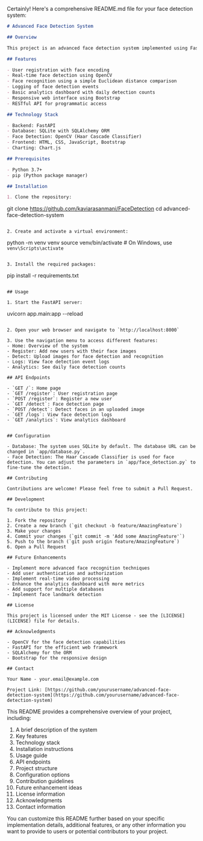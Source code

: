 Certainly! Here's a comprehensive README.md file for your face detection system:

```markdown
# Advanced Face Detection System

## Overview

This project is an advanced face detection system implemented using FastAPI, OpenCV, and SQLAlchemy. It provides a web-based interface for user registration, face detection, recognition, logging, and basic analytics.

## Features

- User registration with face encoding
- Real-time face detection using OpenCV
- Face recognition using a simple Euclidean distance comparison
- Logging of face detection events
- Basic analytics dashboard with daily detection counts
- Responsive web interface using Bootstrap
- RESTful API for programmatic access

## Technology Stack

- Backend: FastAPI
- Database: SQLite with SQLAlchemy ORM
- Face Detection: OpenCV (Haar Cascade Classifier)
- Frontend: HTML, CSS, JavaScript, Bootstrap
- Charting: Chart.js

## Prerequisites

- Python 3.7+
- pip (Python package manager)

## Installation

1. Clone the repository:
   ```
   git clone https://github.com/kaviarasanmani/FaceDetection
   cd advanced-face-detection-system
   ```

2. Create and activate a virtual environment:
   ```
   python -m venv venv
   source venv/bin/activate  # On Windows, use `venv\Scripts\activate`
   ```

3. Install the required packages:
   ```
   pip install -r requirements.txt
   ```

## Usage

1. Start the FastAPI server:
   ```
   uvicorn app.main:app --reload
   ```

2. Open your web browser and navigate to `http://localhost:8000`

3. Use the navigation menu to access different features:
   - Home: Overview of the system
   - Register: Add new users with their face images
   - Detect: Upload images for face detection and recognition
   - Logs: View face detection event logs
   - Analytics: See daily face detection counts

## API Endpoints

- `GET /`: Home page
- `GET /register`: User registration page
- `POST /register`: Register a new user
- `GET /detect`: Face detection page
- `POST /detect`: Detect faces in an uploaded image
- `GET /logs`: View face detection logs
- `GET /analytics`: View analytics dashboard


## Configuration

- Database: The system uses SQLite by default. The database URL can be changed in `app/database.py`.
- Face Detection: The Haar Cascade Classifier is used for face detection. You can adjust the parameters in `app/face_detection.py` to fine-tune the detection.

## Contributing

Contributions are welcome! Please feel free to submit a Pull Request.

## Development

To contribute to this project:

1. Fork the repository
2. Create a new branch (`git checkout -b feature/AmazingFeature`)
3. Make your changes
4. Commit your changes (`git commit -m 'Add some AmazingFeature'`)
5. Push to the branch (`git push origin feature/AmazingFeature`)
6. Open a Pull Request

## Future Enhancements

- Implement more advanced face recognition techniques
- Add user authentication and authorization
- Implement real-time video processing
- Enhance the analytics dashboard with more metrics
- Add support for multiple databases
- Implement face landmark detection

## License

This project is licensed under the MIT License - see the [LICENSE](LICENSE) file for details.

## Acknowledgments

- OpenCV for the face detection capabilities
- FastAPI for the efficient web framework
- SQLAlchemy for the ORM
- Bootstrap for the responsive design

## Contact

Your Name - your.email@example.com

Project Link: [https://github.com/yourusername/advanced-face-detection-system](https://github.com/yourusername/advanced-face-detection-system)
```

This README provides a comprehensive overview of your project, including:

1. A brief description of the system
2. Key features
3. Technology stack
4. Installation instructions
5. Usage guide
6. API endpoints
7. Project structure
8. Configuration options
9. Contribution guidelines
10. Future enhancement ideas
11. License information
12. Acknowledgments
13. Contact information

You can customize this README further based on your specific implementation details, additional features, or any other information you want to provide to users or potential contributors to your project.
